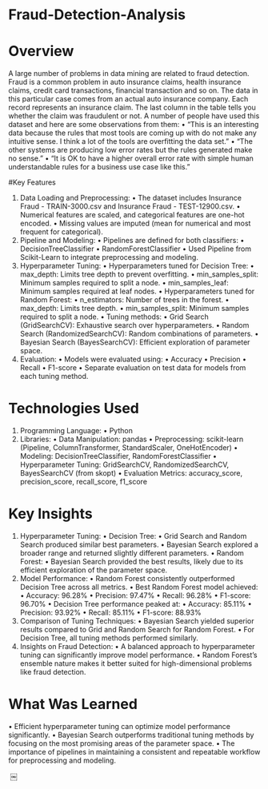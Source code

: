 # Fraud-Detection-Analysis
# Overview
A large number of problems in data mining are related to fraud detection. Fraud is a common problem in
auto insurance claims, health insurance claims, credit card transactions, financial transaction and so on.
The data in this particular case comes from an actual auto insurance company. Each record represents an
insurance claim. The last column in the table tells you whether the claim was fraudulent or not. A number
of people have used this dataset and here are some observations from them:
• “This is an interesting data because the rules that most tools are coming up with do not make any
intuitive sense. I think a lot of the tools are overfitting the data set.”
• “The other systems are producing low error rates but the rules generated make no sense.”
• “It is OK to have a higher overall error rate with simple human understandable rules for a
business use case like this.”

#Key Features
1.	Data Loading and Preprocessing:
	•	The dataset includes Insurance Fraud - TRAIN-3000.csv and Insurance Fraud - TEST-12900.csv.
	•	Numerical features are scaled, and categorical features are one-hot encoded.
	•	Missing values are imputed (mean for numerical and most frequent for categorical).
2.	Pipeline and Modeling:
	•	Pipelines are defined for both classifiers:
	•	DecisionTreeClassifier
	•	RandomForestClassifier
	•	Used Pipeline from Scikit-Learn to integrate preprocessing and modeling.
3.	Hyperparameter Tuning:
	•	Hyperparameters tuned for Decision Tree:
	•	max_depth: Limits tree depth to prevent overfitting.
	•	min_samples_split: Minimum samples required to split a node.
	•	min_samples_leaf: Minimum samples required at leaf nodes.
	•	Hyperparameters tuned for Random Forest:
	•	n_estimators: Number of trees in the forest.
	•	max_depth: Limits tree depth.
	•	min_samples_split: Minimum samples required to split a node.
	•	Tuning methods:
	•	Grid Search (GridSearchCV): Exhaustive search over hyperparameters.
	•	Random Search (RandomizedSearchCV): Random combinations of parameters.
	•	Bayesian Search (BayesSearchCV): Efficient exploration of parameter space.
4.	Evaluation:
	•	Models were evaluated using:
	•	Accuracy
	•	Precision
	•	Recall
	•	F1-score
	•	Separate evaluation on test data for models from each tuning method.

# Technologies Used
1.	Programming Language:
	•	Python
2.	Libraries:
	•	Data Manipulation: pandas
	•	Preprocessing: scikit-learn (Pipeline, ColumnTransformer, StandardScaler, OneHotEncoder)
	•	Modeling: DecisionTreeClassifier, RandomForestClassifier
	•	Hyperparameter Tuning: GridSearchCV, RandomizedSearchCV, BayesSearchCV (from skopt)
	•	Evaluation Metrics: accuracy_score, precision_score, recall_score, f1_score

# Key Insights
1.	Hyperparameter Tuning:
	•	Decision Tree:
	•	Grid Search and Random Search produced similar best parameters.
	•	Bayesian Search explored a broader range and returned slightly different parameters.
	•	Random Forest:
	•	Bayesian Search provided the best results, likely due to its efficient exploration of the parameter space.
2.	Model Performance:
	•	Random Forest consistently outperformed Decision Tree across all metrics.
	•	Best Random Forest model achieved:
	•	Accuracy: 96.28%
	•	Precision: 97.47%
	•	Recall: 96.28%
	•	F1-score: 96.70%
	•	Decision Tree performance peaked at:
	•	Accuracy: 85.11%
	•	Precision: 93.92%
	•	Recall: 85.11%
	•	F1-score: 88.93%
3.	Comparison of Tuning Techniques:
	•	Bayesian Search yielded superior results compared to Grid and Random Search for Random Forest.
	•	For Decision Tree, all tuning methods performed similarly.
4.	Insights on Fraud Detection:
	•	A balanced approach to hyperparameter tuning can significantly improve model performance.
	•	Random Forest’s ensemble nature makes it better suited for high-dimensional problems like fraud detection.

# What Was Learned
•	Efficient hyperparameter tuning can optimize model performance significantly.
•	Bayesian Search outperforms traditional tuning methods by focusing on the most promising areas of the parameter space.
•	The importance of pipelines in maintaining a consistent and repeatable workflow for preprocessing and modeling.

 ￼
